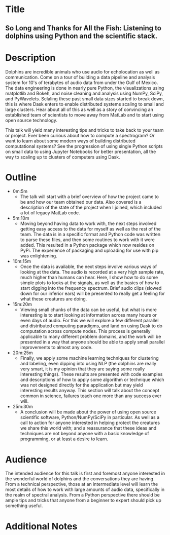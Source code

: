 # Title
## So Long and Thanks for All the Fish: Listening to dolphins using Python and the scientific stack.

# Description
Dolphins are incredible animals who use audio for echolocation as well as communication. Come on a tour of building a data pipeline and analysis system for 10's of terabytes of audio data from under the Gulf of Mexico. The data engineering is done in nearly pure Python, the visualizations using matplotlib and Bokeh, and noise cleaning and analysis using NumPy, SciPy, and PyWavelets. Sclaling these past small data sizes started to break down, this is where Dask enters to enable distributed systems scaling to small and large clusters. Hear about all of this as well as a story of convincing an established team of scientists to move away from MatLab and to start using open source technology.

This talk will yield many interesting tips and tricks to take back to your team or project. Ever been curious about how to compute a spectrogram? Or want to learn about some modern ways of building distributed computational systems? See the progression of using single Python scripts on small data to using Jupyter Notebooks for better presentation, all the way to scaling up to clusters of computers using Dask.

# Outline
- 0m:5m
    - The talk will start with a brief overview of how the project came to be and how our team obtained our data. Also covered is a description of the state of the project when I joined, which included a lot of legacy MatLab code.
- 5m:10m
    - Moving beyond having data to work with, the next steps involved getting easy access to the data for myself as well as the rest of the team. The data is in a specific format and Python code was written to parse these files, and then some routines to work with it were added. This resulted in a Python package which now resides on PyPi. The experience of packaging and uploading for use with pip was enlightening.
- 10m:15m
    - Once the data is available, the next steps involve various ways of looking at the data. The audio is recorded at a very high sample rate, much higher than humans can hear. Here, I show how to do some simple plots to looks at the signals, as well as the basics of how to start digging into the frequency spectrum. Brief audio clips (slowed down for our inferior ears) will be presented to really get a feeling for what these creatures are doing.
- 15m:20m
    - Viewing small chunks of the data can be useful, but what is more interesting is to start looking at information across many hours or even days of audio. For this we will explore a few different parallel and distributed computing paradigms, and land on using Dask to do computation across compute nodes. This process is generally applicable to many different problem domains, and the work will be presented in a way that anyone should be able to apply small parallel improvements to almost any code.
- 20m:25m
    - Finally, we apply some machine learning techniques for clustering and labeling, even dipping into using NLP (the dolphins are really very smart, it is my opinion that they are saying some really interesting things). These results are presented with code examples and descriptions of how to apply some algorithm or technique which was not designed directly for the application but may yield interesting results anyway. This section will talk about the concept common in science, failures teach one more than any success ever will.
- 25m:30m
    - A conclusion will be made about the power of using open source scientific software, Python/NumPy/SciPy in particular. As well as a call to action for anyone interested in helping protect the creatures we share this world with; and a reassurance that these ideas and techniques are not beyond anyone with a basic knowledge of programming, or at least a desire to learn.
  
# Audience
The intended audience for this talk is first and foremost anyone interested in the wonderful world of dolphins and the conversations they are having. From a technical perspective, those at an intermediate level will learn the most details of how to work with large amounts of audio data, specifically in the realm of spectral analysis. From a Python perspective there should be ample tips and tricks that anyone from a beginner to expert should pick up something useful.

# Additional Notes
